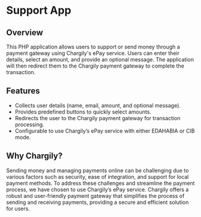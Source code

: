 # Support App

## Overview

This PHP application allows users to support or send money through a payment gateway using Chargily's ePay service. Users can enter their details, select an amount, and provide an optional message. The application will then redirect them to the Chargily payment gateway to complete the transaction.

## Features

- Collects user details (name, email, amount, and optional message).
- Provides predefined buttons to quickly select amounts.
- Redirects the user to the Chargily payment gateway for transaction processing.
- Configurable to use Chargily’s ePay service with either EDAHABIA or CIB mode.

## Why Chargily?

Sending money and managing payments online can be challenging due to various factors such as security, ease of integration, and support for local payment methods. To address these challenges and streamline the payment process, we have chosen to use Chargily’s ePay service. Chargily offers a robust and user-friendly payment gateway that simplifies the process of sending and receiving payments, providing a secure and efficient solution for users.
